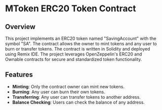 # MToken ERC20 Token Contract

## Overview

This project implements an ERC20 token named "SavingAccount" with the symbol "SA". The contract allows the owner to mint tokens and any user to burn or transfer tokens. The contract is written in Solidity and deployed using Remix IDE. The project leverages OpenZeppelin's ERC20 and Ownable contracts for secure and standardized token functionality.

## Features

- **Minting**: Only the contract owner can mint new tokens.
- **Burning**: Any user can burn their own tokens.
- **Transferring**: Any user can transfer tokens to another address.
- **Balance Checking**: Users can check the balance of any address.
